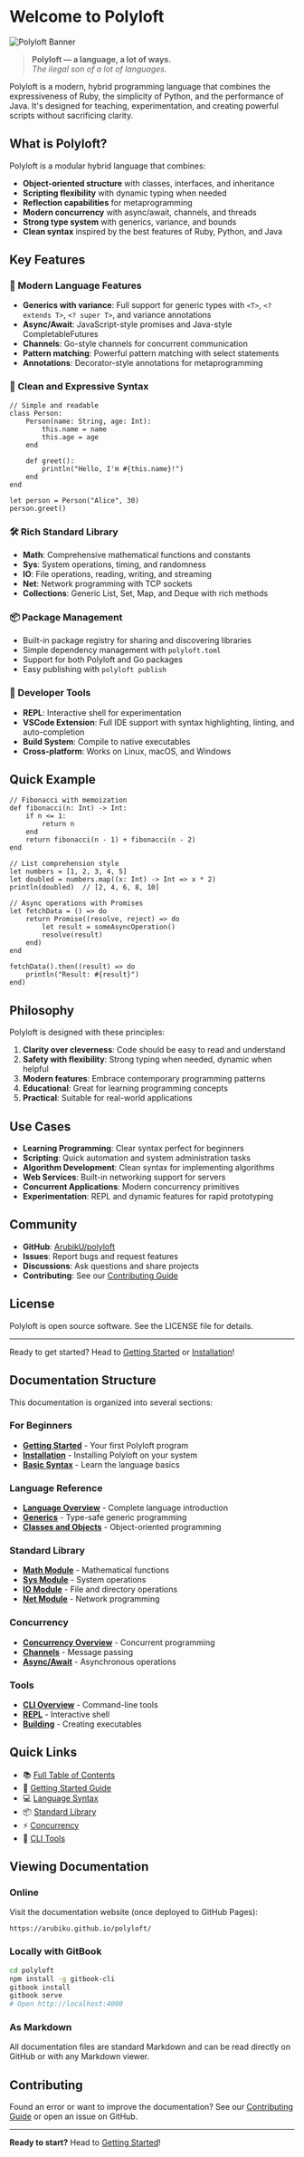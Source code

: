 # Welcome to Polyloft

![Polyloft Banner](../public/polyloft_banner.png)

> **Polyloft — a language, a lot of ways.**  
> *The ilegal son of a lot of languages.*

Polyloft is a modern, hybrid programming language that combines the expressiveness of Ruby, the simplicity of Python, and the performance of Java. It's designed for teaching, experimentation, and creating powerful scripts without sacrificing clarity.

## What is Polyloft?

Polyloft is a modular hybrid language that combines:

- **Object-oriented structure** with classes, interfaces, and inheritance
- **Scripting flexibility** with dynamic typing when needed
- **Reflection capabilities** for metaprogramming
- **Modern concurrency** with async/await, channels, and threads
- **Strong type system** with generics, variance, and bounds
- **Clean syntax** inspired by the best features of Ruby, Python, and Java

## Key Features

### 🚀 Modern Language Features

- **Generics with variance**: Full support for generic types with `<T>`, `<? extends T>`, `<? super T>`, and variance annotations
- **Async/Await**: JavaScript-style promises and Java-style CompletableFutures
- **Channels**: Go-style channels for concurrent communication
- **Pattern matching**: Powerful pattern matching with select statements
- **Annotations**: Decorator-style annotations for metaprogramming

### 💎 Clean and Expressive Syntax

```polyloft
// Simple and readable
class Person:
    Person(name: String, age: Int):
        this.name = name
        this.age = age
    end
    
    def greet():
        println("Hello, I'm #{this.name}!")
    end
end

let person = Person("Alice", 30)
person.greet()
```

### 🛠️ Rich Standard Library

- **Math**: Comprehensive mathematical functions and constants
- **Sys**: System operations, timing, and randomness
- **IO**: File operations, reading, writing, and streaming
- **Net**: Network programming with TCP sockets
- **Collections**: Generic List, Set, Map, and Deque with rich methods

### 📦 Package Management

- Built-in package registry for sharing and discovering libraries
- Simple dependency management with `polyloft.toml`
- Support for both Polyloft and Go packages
- Easy publishing with `polyloft publish`

### 🔧 Developer Tools

- **REPL**: Interactive shell for experimentation
- **VSCode Extension**: Full IDE support with syntax highlighting, linting, and auto-completion
- **Build System**: Compile to native executables
- **Cross-platform**: Works on Linux, macOS, and Windows

## Quick Example

```polyloft
// Fibonacci with memoization
def fibonacci(n: Int) -> Int:
    if n <= 1:
        return n
    end
    return fibonacci(n - 1) + fibonacci(n - 2)
end

// List comprehension style
let numbers = [1, 2, 3, 4, 5]
let doubled = numbers.map((x: Int) -> Int => x * 2)
println(doubled)  // [2, 4, 6, 8, 10]

// Async operations with Promises
let fetchData = () => do
    return Promise((resolve, reject) => do
        let result = someAsyncOperation()
        resolve(result)
    end)
end

fetchData().then((result) => do
    println("Result: #{result}")
end)
```

## Philosophy

Polyloft is designed with these principles:

1. **Clarity over cleverness**: Code should be easy to read and understand
2. **Safety with flexibility**: Strong typing when needed, dynamic when helpful
3. **Modern features**: Embrace contemporary programming patterns
4. **Educational**: Great for learning programming concepts
5. **Practical**: Suitable for real-world applications

## Use Cases

- **Learning Programming**: Clear syntax perfect for beginners
- **Scripting**: Quick automation and system administration tasks
- **Algorithm Development**: Clean syntax for implementing algorithms
- **Web Services**: Built-in networking support for servers
- **Concurrent Applications**: Modern concurrency primitives
- **Experimentation**: REPL and dynamic features for rapid prototyping

## Community

- **GitHub**: [ArubikU/polyloft](https://github.com/ArubikU/polyloft)
- **Issues**: Report bugs and request features
- **Discussions**: Ask questions and share projects
- **Contributing**: See our [Contributing Guide](contributing/development.md)

## License

Polyloft is open source software. See the LICENSE file for details.

---

Ready to get started? Head to [Getting Started](getting-started.md) or [Installation](installation.md)!

## Documentation Structure

This documentation is organized into several sections:

### For Beginners
- **[Getting Started](getting-started.md)** - Your first Polyloft program
- **[Installation](installation.md)** - Installing Polyloft on your system
- **[Basic Syntax](language/syntax.md)** - Learn the language basics

### Language Reference
- **[Language Overview](language/overview.md)** - Complete language introduction
- **[Generics](language/generics.md)** - Type-safe generic programming
- **[Classes and Objects](language/classes-and-objects.md)** - Object-oriented programming

### Standard Library
- **[Math Module](stdlib/math.md)** - Mathematical functions
- **[Sys Module](stdlib/sys.md)** - System operations
- **[IO Module](stdlib/io.md)** - File and directory operations
- **[Net Module](stdlib/net.md)** - Network programming

### Concurrency
- **[Concurrency Overview](concurrency/overview.md)** - Concurrent programming
- **[Channels](concurrency/channels.md)** - Message passing
- **[Async/Await](concurrency/async-await.md)** - Asynchronous operations

### Tools
- **[CLI Overview](cli/overview.md)** - Command-line tools
- **[REPL](cli/repl.md)** - Interactive shell
- **[Building](cli/build.md)** - Creating executables

## Quick Links

- 📚 [Full Table of Contents](SUMMARY.md)
- 🚀 [Getting Started Guide](getting-started.md)
- 💻 [Language Syntax](language/syntax.md)
- 📦 [Standard Library](stdlib/overview.md)
- ⚡ [Concurrency](concurrency/overview.md)
- 🔧 [CLI Tools](cli/overview.md)

## Viewing Documentation

### Online
Visit the documentation website (once deployed to GitHub Pages):
```
https://arubiku.github.io/polyloft/
```

### Locally with GitBook
```bash
cd polyloft
npm install -g gitbook-cli
gitbook install
gitbook serve
# Open http://localhost:4000
```

### As Markdown
All documentation files are standard Markdown and can be read directly on GitHub or with any Markdown viewer.

## Contributing

Found an error or want to improve the documentation? See our [Contributing Guide](contributing/development.md) or open an issue on GitHub.

---

**Ready to start?** Head to [Getting Started](getting-started.md)!
